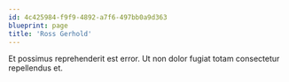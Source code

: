 ```yaml
---
id: 4c425984-f9f9-4892-a7f6-497bb0a9d363
blueprint: page
title: 'Ross Gerhold'
---
```

Et possimus reprehenderit est error. Ut non dolor fugiat totam consectetur repellendus et.